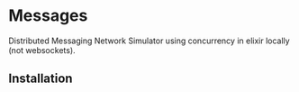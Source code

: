 # Messages
Distributed Messaging Network Simulator using concurrency in elixir locally (not websockets).

## Installation

